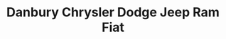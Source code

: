 ---
title: "Danbury Chrysler Dodge Jeep Ram Fiat"
url: /danbury/danbury-chrysler-dodge-jeep-ram-fiat/
shop: Autohaus
---